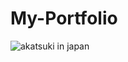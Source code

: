 # My-Portfolio
![akatsuki in japan](https://user-images.githubusercontent.com/71374683/203406064-b16825ea-48b1-4262-bfcf-8a823e3489db.jpg)
